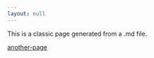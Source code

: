 ```yaml
---
layout: null
---
```


This is a classic page generated from a .md file.

[another-page](another-page)
